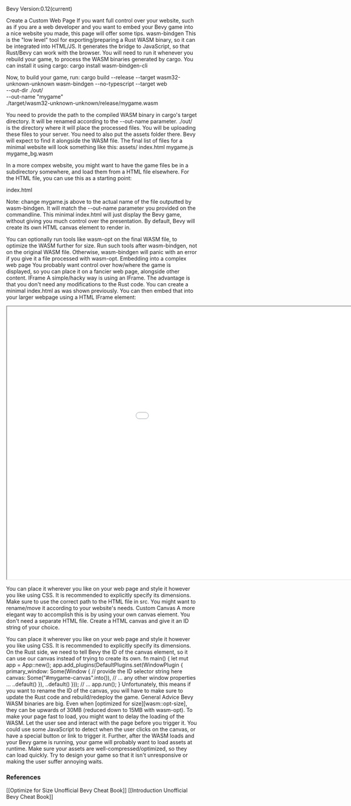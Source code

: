 Bevy Version:0.12(current)


Create a Custom Web Page
If you want full control over your website, such as if you are a web developer
and you want to embed your Bevy game into a nice website you made, this page
will offer some tips.
wasm-bindgen
This is the "low level" tool for exporting/preparing a Rust WASM binary, so
it can be integrated into HTML/JS. It generates the bridge to JavaScript,
so that Rust/Bevy can work with the browser.
You will need to run it whenever you rebuild your game, to process the WASM
binaries generated by cargo.
You can install it using cargo:
cargo install wasm-bindgen-cli

Now, to build your game, run:
cargo build --release --target wasm32-unknown-unknown
wasm-bindgen --no-typescript --target web \
    --out-dir ./out/ \
    --out-name "mygame" \
    ./target/wasm32-unknown-unknown/release/mygame.wasm

You need to provide the path to the compiled WASM binary in cargo's target directory.
It will be renamed according to the --out-name parameter.
./out/ is the directory where it will place the processed files. You will be
uploading these files to your server. You need to also put the assets folder
there. Bevy will expect to find it alongside the WASM file.
The final list of files for a minimal website will look something like this:
assets/ index.html mygame.js mygame_bg.wasm

In a more compex website, you might want to have the game files be in a
subdirectory somewhere, and load them from a HTML file elsewhere.
For the HTML file, you can use this as a starting point:


index.html

<!doctype html>
<html lang="en">

<body style="margin: 0px;">
  <script type="module">
    import init from './mygame.js'

    init().catch((error) => {
      if (!error.message.startsWith("Using exceptions for control flow, don't mind me. This isn't actually an error!")) {
        throw error;
      }
    });
  </script>
</body>

</html>

Note: change mygame.js above to the actual name of the file outputted by wasm-bindgen.
It will match the --out-name parameter you provided on the commandline.
This minimal index.html will just display the Bevy game, without giving you
much control over the presentation. By default, Bevy will create its own HTML
canvas element to render in.

You can optionally run tools like wasm-opt on the final WASM file, to
optimize the WASM further for size. Run such tools after
wasm-bindgen, not on the original WASM file. Otherwise, wasm-bindgen will
panic with an error if you give it a file processed with wasm-opt.
Embedding into a complex web page
You probably want control over how/where the game is displayed, so you can place
it on a fancier web page, alongside other content.
IFrame
A simple/hacky way is using an IFrame. The advantage is that you don't need any
modifications to the Rust code.
You can create a minimal index.html as was shown previously.
You can then embed that into your larger webpage using a HTML IFrame element:
<iframe id="mygame-iframe" src="wasm/index.html" width="1280" height="720"></iframe>

You can place it wherever you like on your web page and style it however you
like using CSS. It is recommended to explicitly specify its dimensions.
Make sure to use the correct path to the HTML file in src. You might want to
rename/move it according to your website's needs.
Custom Canvas
A more elegant way to accomplish this is by using your own canvas element. You
don't need a separate HTML file.
Create a HTML canvas and give it an ID string of your choice.
<canvas id="mygame-canvas" width="1280" height="720"></canvas>

You can place it wherever you like on your web page and style it however you
like using CSS. It is recommended to explicitly specify its dimensions.
On the Rust side, we need to tell Bevy the ID of the canvas element, so it can
use our canvas instead of trying to create its own.
fn main() {
    let mut app = App::new();
    app.add_plugins(DefaultPlugins.set(WindowPlugin {
        primary_window: Some(Window {
            // provide the ID selector string here
            canvas: Some("#mygame-canvas".into()),
            // ... any other window properties ...
            ..default()
        }),
        ..default()
    }));
    // ...
    app.run();
}
Unfortunately, this means if you want to rename the ID of the canvas, you will
have to make sure to update the Rust code and rebuild/redeploy the game.
General Advice
Bevy WASM binaries are big. Even when [optimized for size][wasm::opt-size], they can be
upwards of 30MB (reduced down to 15MB with wasm-opt).
To make your page fast to load, you might want to delay the loading of the WASM.
Let the user see and interact with the page before you trigger it.
You could use some JavaScript to detect when the user clicks on the canvas, or
have a special button or link to trigger it.
Further, after the WASM loads and your Bevy game is running, your game will
probably want to load assets at runtime. Make sure your assets are
well-compressed/optimized, so they can load quickly. Try to design your game so
that it isn't unresponsive or making the user suffer annoying waits.

### References
[[Optimize for Size  Unofficial Bevy Cheat Book]] [[Introduction  Unofficial Bevy Cheat Book]] 